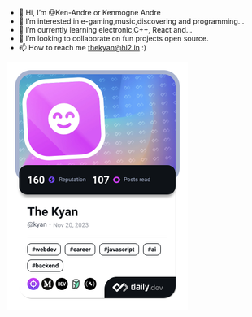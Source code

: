 - 👋 Hi, I’m @Ken-Andre or Kenmogne Andre
- 👀 I’m interested in e-gaming,music,discovering and programming...
- 🌱 I’m currently learning electronic,C++, React and...
- 💞️ I’m looking to collaborate on fun projects open source.
- 📫 How to reach me thekyan@hi2.in :)
<a href="https://app.daily.dev/kyan">
<img src="./devcard.png" width="356" alt="The Kyan's Dev Card"/></a>
<!---
Ken-Andre/Ken-Andre is a ✨ special ✨ repository because its `README.md` (this file) appears on your GitHub profile.
You can click the Preview link to take a look at your changes.
--->
